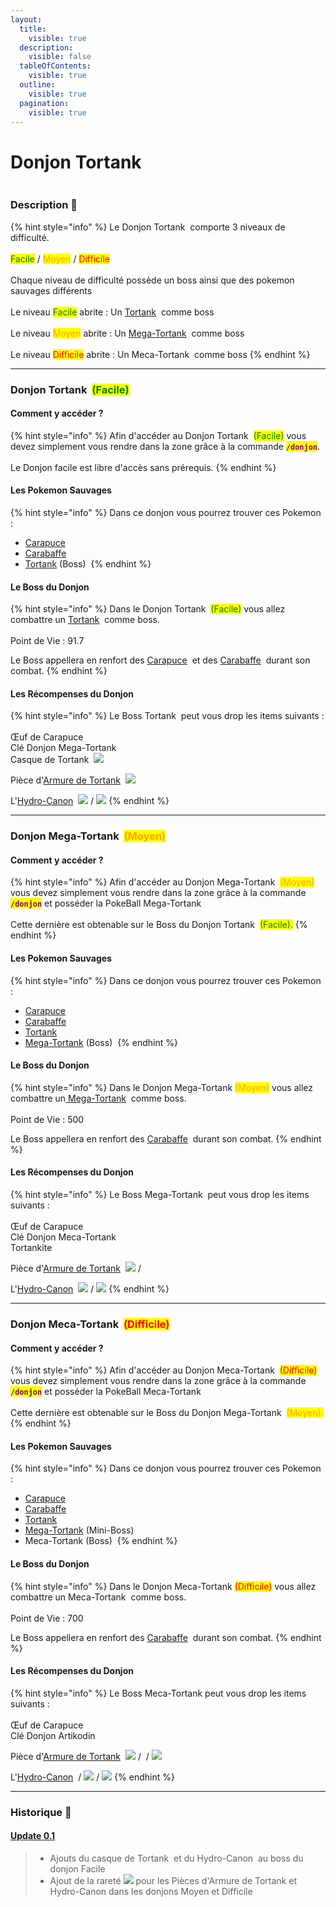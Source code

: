 ```yaml
---
layout:
  title:
    visible: true
  description:
    visible: false
  tableOfContents:
    visible: true
  outline:
    visible: true
  pagination:
    visible: true
---
```


# Donjon Tortank

<figure><img src="../../.gitbook/assets/blastoise 208x208 (2).png" alt=""><figcaption></figcaption></figure>

### Description 📃

{% hint style="info" %}
Le Donjon Tortank <img src="../../.gitbook/assets/blastoise 208x208.png" alt="" data-size="line"> comporte 3 niveaux de difficulté.\
\
&#x20;                                                         <mark style="color:green;">Facile</mark> / <mark style="color:orange;">Moyen</mark> / <mark style="color:red;">Difficile</mark>\
\
Chaque niveau de difficulté possède un boss ainsi que des pokemon sauvages différents\
\
Le niveau <mark style="color:green;">Facile</mark> abrite : Un [Tortank](../../pokemon/pokedex/carapuce/a-1.md) <img src="../../.gitbook/assets/blastoise.png" alt="" data-size="line"> comme boss\
\
Le niveau <mark style="color:orange;">Moyen</mark> abrite : Un [Mega-Tortank](../../pokemon/pokedex/carapuce/a-2.md) <img src="../../.gitbook/assets/blastoise_mega.png" alt="" data-size="line"> comme boss\
\
Le niveau <mark style="color:red;">Difficile</mark> abrite : Un Meca-Tortank <img src="../../.gitbook/assets/mecha-mega-blastoise-meg.png" alt="" data-size="line"> comme boss
{% endhint %}

***

### Donjon Tortank <img src="../../.gitbook/assets/blastoise.png" alt="" data-size="line"> <mark style="color:green;">(Facile)</mark>

#### Comment y accéder ?

{% hint style="info" %}
Afin d'accéder au Donjon Tortank <img src="../../.gitbook/assets/blastoise.png" alt="" data-size="line"> <mark style="color:green;">(Facile)</mark>  vous devez simplement vous rendre dans la zone grâce à la commande <mark style="color:purple;">**`/donjon`**</mark>.\
\
Le Donjon facile est libre d'accès sans prérequis.
{% endhint %}

#### Les Pokemon Sauvages

{% hint style="info" %}
Dans ce donjon vous pourrez trouver ces Pokemon :

* [Carapuce](../../pokemon/pokedex/carapuce/) <img src="../../.gitbook/assets/squirtle2.png" alt="" data-size="line">
* [Carabaffe](../../pokemon/pokedex/carapuce/a.md) <img src="../../.gitbook/assets/wartortle.png" alt="" data-size="line">
* [Tortank](../../pokemon/pokedex/carapuce/a-1.md) (Boss) <img src="../../.gitbook/assets/blastoise.png" alt="" data-size="line">&#x20;
{% endhint %}

#### Le Boss du Donjon

{% hint style="info" %}
Dans le Donjon Tortank <img src="../../.gitbook/assets/blastoise.png" alt="" data-size="line"> <mark style="color:green;">(Facile)</mark> vous allez combattre un [Tortank](../../pokemon/pokedex/carapuce/a-1.md) <img src="../../.gitbook/assets/blastoise.png" alt="" data-size="line"> comme boss.\
\
<img src="../../.gitbook/assets/blastoise.png" alt="" data-size="original">\
Point de Vie : 91.7 <img src="../../.gitbook/assets/health (21).png" alt="" data-size="line">

Le Boss appellera en renfort des [Carapuce](../../pokemon/pokedex/carapuce/) <img src="../../.gitbook/assets/squirtle2.png" alt="" data-size="line"> et des [Carabaffe](../../pokemon/pokedex/carapuce/a.md) <img src="../../.gitbook/assets/wartortle.png" alt="" data-size="line"> durant son combat.
{% endhint %}

#### Les Récompenses du Donjon

{% hint style="info" %}
Le Boss Tortank <img src="../../.gitbook/assets/blastoise.png" alt="" data-size="line"> peut vous drop les items suivants : \
\
Œuf de Carapuce <img src="../../.gitbook/assets/image (38).png" alt="" data-size="line">\
Clé Donjon Mega-Tortank <img src="../../.gitbook/assets/image (37).png" alt="" data-size="line">\
Casque de Tortank <img src="../../.gitbook/assets/blastoise_helmet (3).png" alt="" data-size="line"> ![](../../.gitbook/assets/image.png)

Pièce d'[Armure de Tortank](../../equipement/armures/armure-de-tortank.md) <img src="../../.gitbook/assets/blastoise_armors.png" alt="" data-size="line">  ![](<../../.gitbook/assets/image (258).png>)&#x20;

&#x20;L'[Hydro-Canon](../../equipement/armes/hydro-canon.md) <img src="../../.gitbook/assets/blastoise_weapon.png" alt="" data-size="line"> ![](../../.gitbook/assets/image.png)  / ![](<../../.gitbook/assets/image (259).png>)
{% endhint %}

***

### Donjon Mega-Tortank <img src="../../.gitbook/assets/blastoise_mega (1).png" alt="" data-size="line"> <mark style="color:orange;">(Moyen)</mark>

#### Comment y accéder ?

{% hint style="info" %}
Afin d'accéder au Donjon Mega-Tortank <img src="../../.gitbook/assets/blastoise_mega (1).png" alt="" data-size="line"> <mark style="color:orange;">(Moyen)</mark> vous devez simplement vous rendre dans la zone grâce à la commande <mark style="color:purple;">**`/donjon`**</mark> et posséder la PokeBall Mega-Tortank <img src="../../.gitbook/assets/image (37).png" alt="" data-size="line">\
\
Cette dernière est obtenable sur le Boss du Donjon Tortank <img src="../../.gitbook/assets/blastoise.png" alt="" data-size="line"> <mark style="color:green;">(Facile).</mark>
{% endhint %}

#### Les Pokemon Sauvages

{% hint style="info" %}
Dans ce donjon vous pourrez trouver ces Pokemon :

* [Carapuce](../../pokemon/pokedex/carapuce/) <img src="../../.gitbook/assets/squirtle2.png" alt="" data-size="line">
* [Carabaffe](../../pokemon/pokedex/carapuce/a.md) <img src="../../.gitbook/assets/wartortle.png" alt="" data-size="line">
* [Tortank](../../pokemon/pokedex/carapuce/a-1.md) <img src="../../.gitbook/assets/blastoise.png" alt="" data-size="line">&#x20;
* [Mega-Tortank](../../pokemon/pokedex/carapuce/a-1.md) (Boss) <img src="../../.gitbook/assets/blastoise_mega (1).png" alt="" data-size="line">
{% endhint %}

#### Le Boss du Donjon

{% hint style="info" %}
Dans le Donjon Mega-Tortank  <mark style="color:orange;">(Moyen)</mark> vous allez combattre un[ Mega-Tortank](../../pokemon/pokedex/carapuce/a-2.md) <img src="../../.gitbook/assets/blastoise_mega (1).png" alt="" data-size="line"> comme boss.\
\
<img src="../../.gitbook/assets/blastoise_mega (1).png" alt="" data-size="original">                          \
Point de Vie : 500 <img src="../../.gitbook/assets/health (21).png" alt="" data-size="line">

Le Boss appellera en renfort des [Carabaffe](../../pokemon/pokedex/carapuce/a.md) <img src="../../.gitbook/assets/image (9).png" alt="" data-size="line"> durant son combat.
{% endhint %}

#### Les Récompenses du Donjon

{% hint style="info" %}
Le Boss Mega-Tortank <img src="../../.gitbook/assets/blastoise_mega (1).png" alt="" data-size="line"> peut vous drop les items suivants : \
\
Œuf de Carapuce <img src="../../.gitbook/assets/image (38).png" alt="" data-size="line">\
Clé Donjon Meca-Tortank <img src="../../.gitbook/assets/image (42).png" alt="" data-size="line">\
Tortankite <img src="../../.gitbook/assets/image (43).png" alt="" data-size="line">

Pièce d'[Armure de Tortank](../../equipement/armures/armure-de-tortank.md) <img src="../../.gitbook/assets/blastoise_armors.png" alt="" data-size="line"> ![](<../../.gitbook/assets/image (258).png>) / <img src="../../.gitbook/assets/image (40).png" alt="" data-size="original">

&#x20;L'[Hydro-Canon](../../equipement/armes/hydro-canon.md) <img src="../../.gitbook/assets/blastoise_weapon.png" alt="" data-size="line"> ![](<../../.gitbook/assets/image (258).png>) / ![](<../../.gitbook/assets/image (41).png>)&#x20;
{% endhint %}

***

### Donjon Meca-Tortank <img src="../../.gitbook/assets/mecha-mega-blastoise-meg (1).png" alt="" data-size="line"> <mark style="color:red;">(Difficile)</mark>

#### Comment y accéder ?

{% hint style="info" %}
Afin d'accéder au Donjon Meca-Tortank <img src="../../.gitbook/assets/mecha-mega-blastoise-meg (1).png" alt="" data-size="line"> <mark style="color:red;">(Difficile)</mark> vous devez simplement vous rendre dans la zone grâce à la commande <mark style="color:purple;">**`/donjon`**</mark> et posséder la PokeBall Meca-Tortank <img src="../../.gitbook/assets/image (42).png" alt="" data-size="line">\
\
Cette dernière est obtenable sur le Boss du Donjon Mega-Tortank <img src="../../.gitbook/assets/blastoise_mega (1).png" alt="" data-size="line"> <mark style="color:orange;">(Moyen).</mark>
{% endhint %}

#### Les Pokemon Sauvages

{% hint style="info" %}
Dans ce donjon vous pourrez trouver ces Pokemon :

* [Carapuce](../../pokemon/pokedex/carapuce/) <img src="../../.gitbook/assets/squirtle2.png" alt="" data-size="line">
* [Carabaffe](../../pokemon/pokedex/carapuce/a.md) <img src="../../.gitbook/assets/wartortle.png" alt="" data-size="line">
* [Tortank](../../pokemon/pokedex/carapuce/a-1.md) <img src="../../.gitbook/assets/blastoise.png" alt="" data-size="line">&#x20;
* [Mega-Tortank](../../pokemon/pokedex/carapuce/a-1.md) (Mini-Boss) <img src="../../.gitbook/assets/blastoise_mega (1).png" alt="" data-size="line">
* Meca-Tortank (Boss) <img src="../../.gitbook/assets/mecha-mega-blastoise-meg (1).png" alt="" data-size="line">
{% endhint %}

#### Le Boss du Donjon

{% hint style="info" %}
Dans le Donjon Meca-Tortank  <mark style="color:red;">(Difficile)</mark> vous allez combattre un Meca-Tortank <img src="../../.gitbook/assets/mecha-mega-blastoise-meg (1).png" alt="" data-size="line"> comme boss.\
\
<img src="../../.gitbook/assets/mecha-mega-blastoise-meg (1).png" alt="" data-size="original">                           \
Point de Vie : 700 <img src="../../.gitbook/assets/health (21).png" alt="" data-size="line">

Le Boss appellera en renfort des [Carabaffe](../../pokemon/pokedex/carapuce/a.md) <img src="../../.gitbook/assets/wartortle.png" alt="" data-size="line"> durant son combat.
{% endhint %}

#### Les Récompenses du Donjon

{% hint style="info" %}
Le Boss Meca-Tortank  peut vous drop les items suivants :  \
\
Œuf de Carapuce <img src="../../.gitbook/assets/image (38).png" alt="" data-size="line">\
Clé Donjon Artikodin <img src="../../.gitbook/assets/image (10).png" alt="" data-size="line">

Pièce d'[Armure de Tortank](../../equipement/armures/armure-de-tortank.md) <img src="../../.gitbook/assets/blastoise_armors.png" alt="" data-size="line"> ![](<../../.gitbook/assets/image (258).png>) / <img src="../../.gitbook/assets/image (40).png" alt="" data-size="original"> / ![](<../../.gitbook/assets/image (19).png>)

&#x20;L'[Hydro-Canon](../../equipement/armes/hydro-canon.md) <img src="../../.gitbook/assets/blastoise_weapon.png" alt="" data-size="line"><img src="../../.gitbook/assets/image (258).png" alt="" data-size="original"> / ![](<../../.gitbook/assets/image (41).png>) / ![](<../../.gitbook/assets/image (19).png>)
{% endhint %}

***

### Historique 📖&#x20;

#### [Update 0.1](../../pokedonjon/mise-a-jours.md#samedi-6-juillet-2024-or-m.a.j.-0.1-maintenance)

> * Ajouts du casque de Tortank <img src="../../.gitbook/assets/image (1).png" alt="" data-size="original"> et du Hydro-Canon <img src="../../.gitbook/assets/image (1).png" alt="" data-size="original"> au boss du donjon Facile
> * Ajout de la rareté ![](<../../.gitbook/assets/image (258).png>) pour les Pièces d'Armure de Tortank et Hydro-Canon dans les donjons Moyen et Difficile


